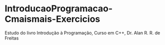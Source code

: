 # IntroducaoProgramacao-Cmaismais-Exercicios
Estudo do livro Introdução à Programação, Curso em C++, Dr. Alan R. R. de Freitas
